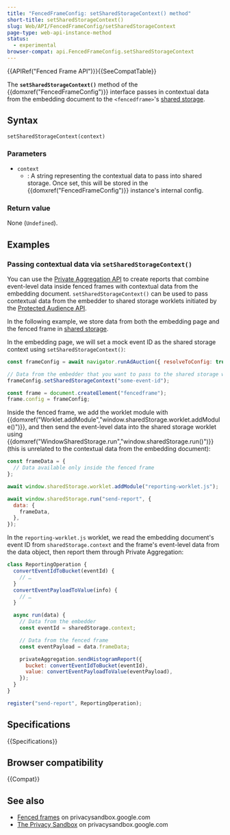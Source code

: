 ```yaml
---
title: "FencedFrameConfig: setSharedStorageContext() method"
short-title: setSharedStorageContext()
slug: Web/API/FencedFrameConfig/setSharedStorageContext
page-type: web-api-instance-method
status:
  - experimental
browser-compat: api.FencedFrameConfig.setSharedStorageContext
---
```


{{APIRef("Fenced Frame API")}}{{SeeCompatTable}}

The **`setSharedStorageContext()`** method of the
{{domxref("FencedFrameConfig")}} interface passes in contextual data from the embedding document to the `<fencedframe>`'s [shared storage](https://privacysandbox.google.com/private-advertising/shared-storage).

## Syntax

```js-nolint
setSharedStorageContext(context)
```

### Parameters

- `context`
  - : A string representing the contextual data to pass into shared storage. Once set, this will be stored in the {{domxref("FencedFrameConfig")}} instance's internal config.

### Return value

None (`Undefined`).

## Examples

### Passing contextual data via `setSharedStorageContext()`

You can use the [Private Aggregation API](https://privacysandbox.google.com/private-advertising/private-aggregation) to create reports that combine event-level data inside fenced frames with contextual data from the embedding document. `setSharedStorageContext()` can be used to pass contextual data from the embedder to shared storage worklets initiated by the [Protected Audience API](https://privacysandbox.google.com/private-advertising/protected-audience).

In the following example, we store data from both the embedding page and the fenced frame in [shared storage](https://privacysandbox.google.com/private-advertising/shared-storage).

In the embedding page, we will set a mock event ID as the shared storage context using `setSharedStorageContext()`:

```js
const frameConfig = await navigator.runAdAuction({ resolveToConfig: true });

// Data from the embedder that you want to pass to the shared storage worklet
frameConfig.setSharedStorageContext("some-event-id");

const frame = document.createElement("fencedframe");
frame.config = frameConfig;
```

Inside the fenced frame, we add the worklet module with {{domxref("Worklet.addModule","window.sharedStorage.worklet.addModule()")}}, and then send the event-level data into the shared storage worklet using {{domxref("WindowSharedStorage.run","window.sharedStorage.run()")}} (this is unrelated to the contextual data from the embedding document):

```js
const frameData = {
  // Data available only inside the fenced frame
};

await window.sharedStorage.worklet.addModule("reporting-worklet.js");

await window.sharedStorage.run("send-report", {
  data: {
    frameData,
  },
});
```

In the `reporting-worklet.js` worklet, we read the embedding document's event ID from `sharedStorage.context` and the frame's event-level data from the data object, then report them through Private Aggregation:

```js
class ReportingOperation {
  convertEventIdToBucket(eventId) {
    // …
  }
  convertEventPayloadToValue(info) {
    // …
  }

  async run(data) {
    // Data from the embedder
    const eventId = sharedStorage.context;

    // Data from the fenced frame
    const eventPayload = data.frameData;

    privateAggregation.sendHistogramReport({
      bucket: convertEventIdToBucket(eventId),
      value: convertEventPayloadToValue(eventPayload),
    });
  }
}

register("send-report", ReportingOperation);
```

## Specifications

{{Specifications}}

## Browser compatibility

{{Compat}}

## See also

- [Fenced frames](https://privacysandbox.google.com/private-advertising/fenced-frame) on privacysandbox.google.com
- [The Privacy Sandbox](https://privacysandbox.google.com/) on privacysandbox.google.com
